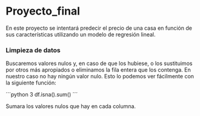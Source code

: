 # Proyecto_final
En este proyecto se intentará predecir el precio de una casa en función de sus características utilizando un modelo de regresión lineal.

### Limpieza de datos
Buscaremos valores nulos y, en caso de que los hubiese, o los sustituimos por otros más apropiados o eliminamos la fila entera que los contenga. En nuestro caso no hay ningún valor nulo.
Esto lo podemos ver fácilmente con la siguiente función:

´´´python 3
  df.isna().sum()
´´´

Sumara los valores nulos que hay en cada columna.
